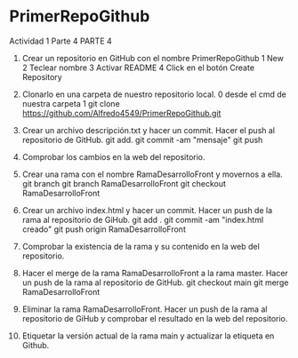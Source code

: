 # PrimerRepoGithub
Actividad 1 Parte 4
PARTE 4
1. Crear un repositorio en GitHub con el nombre PrimerRepoGithub
    1 New
    2 Teclear nombre
    3 Activar README
    4 Click en el botón Create Repository

2. Clonarlo en una carpeta de nuestro repositorio local.
    0 desde el cmd de nuestra carpeta
    1 git clone https://github.com/Alfredo4549/PrimerRepoGithub.git

3. Crear un archivo descripción.txt y hacer un commit. Hacer el push al repositorio de GitHub.
    git add.
    git commit -am "mensaje"
    git push

4. Comprobar los cambios en la web del repositorio.

5. Crear una rama con el nombre RamaDesarrolloFront y movernos a ella.
    git branch
    git branch RamaDesarrolloFront
    git checkout RamaDesarrolloFront

6. Crear un archivo index.html y hacer un commit. Hacer un push de la rama al repositorio de GiHub.
    git add .
    git commit -am "index.html creado"
    git push origin RamaDesarrolloFront

7. Comprobar la existencia de la rama y su contenido en la web del repositorio.

8. Hacer el merge de la rama RamaDesarrolloFront a la rama master. Hacer un push de la rama al repositorio de GitHub.
    git checkout main
    git merge RamaDesarrolloFront
    
9. Eliminar la rama RamaDesarrolloFront. Hacer un push de la rama al repositorio de GiHub y comprobar el
resultado en la web del repositorio.
10. Etiquetar la versión actual de la rama main y actualizar la etiqueta en Github.